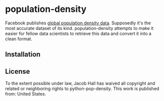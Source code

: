 # population-density

Facebook publishes [global population density data](https://dataforgood.fb.com/tools/population-density-maps/).
Supposedly it's the most accurate dataset of its kind.
population-density attempts to make it easier for fellow data scientists to retrieve this data and convert it into a clean format.

## Installation

## License

To the extent possible under law, Jacob Hall has waived all copyright and related or neighboring rights to python-pop-density. This work is published from: United States.
